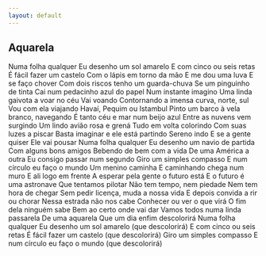 ```yaml
---
layout: default 
---
```


## Aquarela 

Numa folha qualquer
Eu desenho um sol amarelo
E com cinco ou seis retas
É fácil fazer um castelo
Com o lápis em torno da mão
E me dou uma luva
E se faço chover
Com dois riscos tenho um guarda-chuva
Se um pinguinho de tinta
Cai num pedacinho azul do papel
Num instante imagino
Uma linda gaivota a voar no céu
Vai voando
Contornando a imensa curva, norte, sul
Vou com ela viajando
Havaí, Pequim ou Istambul
Pinto um barco à vela branco, navegando
É tanto céu e mar num beijo azul
Entre as nuvens vem surgindo
Um lindo avião rosa e grená
Tudo em volta colorindo
Com suas luzes a piscar
Basta imaginar e ele está partindo
Sereno indo
E se a gente quiser
Ele vai pousar
Numa folha qualquer
Eu desenho um navio de partida
Com alguns bons amigos
Bebendo de bem com a vida
De uma América a outra
Eu consigo passar num segundo
Giro um simples compasso
E num círculo eu faço o mundo
Um menino caminha
E caminhando chega num muro
E ali logo em frente
A esperar pela gente o futuro está
E o futuro é uma astronave
Que tentamos pilotar
Não tem tempo, nem piedade
Nem tem hora de chegar
Sem pedir licença, muda a nossa vida
E depois convida a rir ou chorar
Nessa estrada não nos cabe
Conhecer ou ver o que virá
O fim dela ninguém sabe
Bem ao certo onde vai dar
Vamos todos numa linda passarela
De uma aquarela
Que um dia enfim descolorirá
Numa folha qualquer
Eu desenho um sol amarelo (que descolorirá)
E com cinco ou seis retas
É fácil fazer um castelo (que descolorirá)
Giro um simples compasso
E num círculo eu faço o mundo (que descolorirá)
